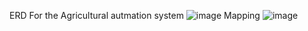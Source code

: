 ERD For the Agricultural autmation system
![image](https://github.com/Agricultural-Automation-System/DB/assets/124700086/ed8eb095-4dae-4a70-a907-1974ae2d3168)
Mapping 
![image](https://github.com/Agricultural-Automation-System/DB/assets/124700086/6d5fb150-aaff-45ff-88ad-67b7afedbe42)
